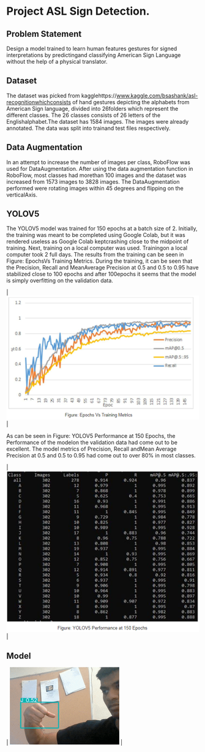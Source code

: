 # Project ASL Sign Detection.

## Problem Statement
Design a model trained to learn human features gestures for signed interpretations by predictingand classifying American Sign Language without the help of a physical translator.

## Dataset

The dataset was picked from kagglehttps://www.kaggle.com/bsashank/asl-recognitionwhichconsists of hand gestures depicting the alphabets from American Sign language, divided into 26folders which represent the different classes. The 26 classes consists of 26 letters of the Englishalphabet.The dataset has 1584 images. The images were already annotated. The data was split into trainand test files respectively.

## Data Augmentation

In an attempt to increase the number of images per class, RoboFlow was used for DataAugmentation. After using the data augmentation function in RoboFlow, most classes had morethan 100 images and the dataset was increased from 1573 images to 3828 images.  The DataAugmentation performed were rotating images within 45 degrees and flipping on the verticalAxis.

## YOLOV5

The YOLOV5 model was trained for 150 epochs at a batch size of 2. Initially, the training was meant to be completed using Google Colab, but it was rendered useless as Google Colab keptcrashing close to the midpoint of training. Next, training on a local computer was used. Trainingon a local computer took 2 full days. The results from the training can be seen in Figure: EpochsVs Training Metrics. During the training, it can be seen that the Precision, Recall and MeanAverage Precision at 0.5 and 0.5 to 0.95  have stabilized close to 100 epochs and after 100epochs it seems that the model is simply overfitting on the validation data.

| ![ezgif com-gif-maker (4)](https://github.com/shankaattanayake/Data-Science/blob/main/Deep_Learning/ASL_Translator/Video/Capture1.PNG) |

As can be seen in Figure: YOLOV5 Performance at 150 Epochs,  the Performance of the modelon the validation data had come out to be excellent. The model metrics of Precision, Recall andMean Average Precision at 0.5 and 0.5 to 0.95 had come out to over 80% in most classes.

| ![ezgif com-gif-maker (4)](https://github.com/shankaattanayake/Data-Science/blob/main/Deep_Learning/ASL_Translator/Video/Capture2.PNG) |

## Model

| ![ezgif com-gif-maker (4)](https://github.com/shankaattanayake/Data-Science/blob/main/Deep_Learning/ASL_Translator/Video/ezgif.com-gif-maker%20(2).gif) |
